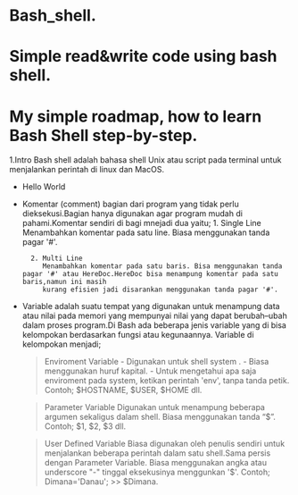 # Bash_shell.
# Simple read&write code using bash shell.
# My simple roadmap, how to learn Bash Shell step-by-step.


1.Intro
  Bash shell adalah bahasa shell Unix atau script pada terminal untuk menjalankan  perintah di linux 
  dan MacOS.

  - Hello World
  
  
  - Komentar 
    (comment) bagian dari program yang tidak perlu dieksekusi.Bagian hanya digunakan agar program mudah di pahami.Komentar sendiri di bagi mnejadi dua 
    yaitu;
          1. Single Line
             Menambahkan komentar pada satu line. Biasa menggunakan tanda pagar '#'.
            
          2. Multi Line
             Menambahkan komentar pada satu baris. Bisa menggunakan tanda pagar '#' atau HereDoc.HereDoc bisa menampung komentar pada satu baris,namun ini masih 
             kurang efisien jadi disarankan menggunakan tanda pagar '#'.
  - Variable
    adalah suatu tempat yang digunakan untuk menampung data atau nilai pada memori yang mempunyai nilai yang dapat berubah–ubah dalam proses program.Di Bash
    ada beberapa jenis variable yang di bisa kelompokan berdasarkan fungsi atau kegunaannya. Variable di kelompokan menjadi;
      > Enviroment Variable
        - Digunakan untuk shell system .
        - Biasa menggunakan huruf kapital.
        - Untuk mengetahui apa saja enviroment pada system, ketikan perintah 'env', tanpa tanda 
          petik.
          Contoh; $HOSTNAME, $USER, $HOME dll.
        
       > Parameter Variable
         Digunakan untuk menampung beberapa argumen sekaligus dalam shell. Biasa menggunakan 
         tanda “$”.
         Contoh; $1, $2, $3 dll.
         
       > User Defined Variable
         Biasa digunakan oleh penulis sendiri untuk menjalankan beberapa perintah dalam satu shell.Sama persis dengan Parameter Variable. Biasa menggunakan
         angka atau underscore "-" tinggal eksekusinya menggunkan '$'.
         Contoh; Dimana='Danau'; >> $Dimana. 
          



  
  
  
  
